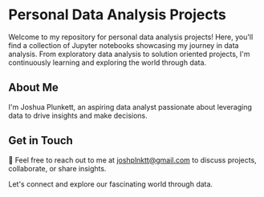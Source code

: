 # Personal Data Analysis Projects

Welcome to my repository for personal data analysis projects! Here, you'll find a collection of Jupyter notebooks showcasing my journey in data analysis. 
From exploratory data analysis to solution oriented projects, I'm continuously learning and exploring the world through data.

## About Me

I'm Joshua Plunkett, an aspiring data analyst passionate about leveraging data to drive insights and make decisions.

## Get in Touch

📧 Feel free to reach out to me at [joshplnktt@gmail.com](mailto:joshplnktt@gmail.com) to discuss projects, collaborate, or share insights.

Let's connect and explore our fascinating world through data.
